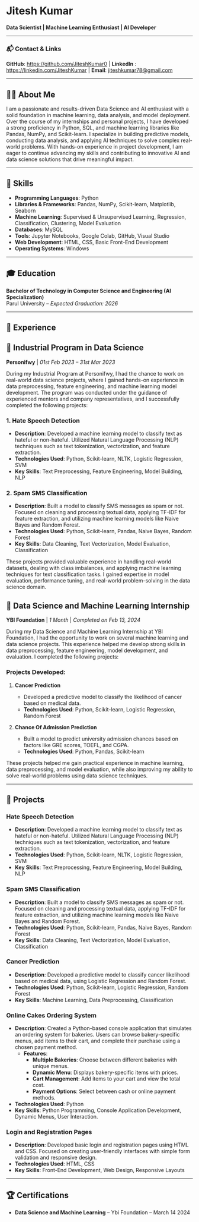 # Jitesh Kumar  
**Data Scientist | Machine Learning Enthusiast | AI Developer**

---

### 📬 Contact & Links
 **GitHub**: https://github.com/JiteshKumar0  | **LinkedIn** : https://linkedin.com/JiteshKumar  | **Email**: jiteshkumar78@gmail.com

---


## 👨‍💻 About Me

I am a passionate and results-driven Data Science and AI enthusiast with a solid foundation in machine learning, data analysis, and model deployment. Over the course of my internships and personal projects, I have developed a strong proficiency in Python, SQL, and machine learning libraries like Pandas, NumPy, and Scikit-learn. I specialize in building predictive models, conducting data analysis, and applying AI techniques to solve complex real-world problems. With hands-on experience in project development, I am eager to continue advancing my skills and contributing to innovative AI and data science solutions that drive meaningful impact.

---

## 💼 Skills

- **Programming Languages**: Python
- **Libraries & Frameworks**: Pandas, NumPy, Scikit-learn, Matplotlib, Seaborn
- **Machine Learning**: Supervised & Unsupervised Learning, Regression, Classification, Clustering, Model Evaluation
- **Databases**: MySQL
- **Tools**: Jupyter Notebooks, Google Colab, GitHub, Visual Studio
- **Web Development**: HTML, CSS, Basic Front-End Development
- **Operating Systems**: Windows

---

## 🎓 Education

**Bachelor of Technology in Computer Science and Engineering (AI Specialization)**  
Parul University – *Expected Graduation: 2026*  


---

## 💼 Experience

## 💼 **Industrial Program in Data Science**
**Personifwy** | *01st Feb 2023 – 31st Mar 2023*

During my Industrial Program at Personifwy, I had the chance to work on real-world data science projects, where I gained hands-on experience in data preprocessing, feature engineering, and machine learning model development. The program was conducted under the guidance of experienced mentors and company representatives, and I successfully completed the following projects:

### 1. **Hate Speech Detection**
- **Description**: Developed a machine learning model to classify text as hateful or non-hateful. Utilized Natural Language Processing (NLP) techniques such as text tokenization, vectorization, and feature extraction.
- **Technologies Used**: Python, Scikit-learn, NLTK, Logistic Regression, SVM
- **Key Skills**: Text Preprocessing, Feature Engineering, Model Building, NLP

### 2. **Spam SMS Classification**
- **Description**: Built a model to classify SMS messages as spam or not. Focused on cleaning and processing textual data, applying TF-IDF for feature extraction, and utilizing machine learning models like Naive Bayes and Random Forest.
- **Technologies Used**: Python, Scikit-learn, Pandas, Naive Bayes, Random Forest
- **Key Skills**: Data Cleaning, Text Vectorization, Model Evaluation, Classification

These projects provided valuable experience in handling real-world datasets, dealing with class imbalances, and applying machine learning techniques for text classification tasks. I gained expertise in model evaluation, performance tuning, and real-world problem-solving in the data science domain.


## 💼 **Data Science and Machine Learning Internship**
**YBI Foundation** | *1 Month* | *Completed on Feb 13, 2024*

During my Data Science and Machine Learning Internship at YBI Foundation, I had the opportunity to work on several machine learning and data science projects. This experience helped me develop strong skills in data preprocessing, feature engineering, model development, and evaluation. I completed the following projects:

### **Projects Developed**:

1. **Cancer Prediction**  
   - Developed a predictive model to classify the likelihood of cancer based on medical data.
   - **Technologies Used**: Python, Scikit-learn, Logistic Regression, Random Forest

2. **Chance Of Admission Prediction**  
   - Built a model to predict university admission chances based on factors like GRE scores, TOEFL, and CGPA.
   - **Technologies Used**: Python, Pandas, Scikit-learn

These projects helped me gain practical experience in machine learning, data preprocessing, and model evaluation, while also improving my ability to solve real-world problems using data science techniques.



---

## 📂 Projects

### **Hate Speech Detection**
- **Description**: Developed a machine learning model to classify text as hateful or non-hateful. Utilized Natural Language Processing (NLP) techniques such as text tokenization, vectorization, and feature extraction.
- **Technologies Used**: Python, Scikit-learn, NLTK, Logistic Regression, SVM
- **Key Skills**: Text Preprocessing, Feature Engineering, Model Building, NLP

### **Spam SMS Classification**
- **Description**: Built a model to classify SMS messages as spam or not. Focused on cleaning and processing textual data, applying TF-IDF for feature extraction, and utilizing machine learning models like Naive Bayes and Random Forest.
- **Technologies Used**: Python, Scikit-learn, Pandas, Naive Bayes, Random Forest
- **Key Skills**: Data Cleaning, Text Vectorization, Model Evaluation, Classification

### **Cancer Prediction**
- **Description**: Developed a predictive model to classify cancer likelihood based on medical data, using Logistic Regression and Random Forest.
- **Technologies Used**: Python, Scikit-learn, Logistic Regression, Random Forest
- **Key Skills**: Machine Learning, Data Preprocessing, Classification

### **Online Cakes Ordering System**
- **Description**: Created a Python-based console application that simulates an ordering system for bakeries. Users can browse bakery-specific menus, add items to their cart, and complete their purchase using a chosen payment method.
  - **Features**:
    - **Multiple Bakeries**: Choose between different bakeries with unique menus.
    - **Dynamic Menu**: Displays bakery-specific items with prices.
    - **Cart Management**: Add items to your cart and view the total cost.
    - **Payment Options**: Select between cash or online payment methods.
- **Technologies Used**: Python
- **Key Skills**: Python Programming, Console Application Development, Dynamic Menus, User Interaction.

### **Login and Registration Pages**
- **Description**: Developed basic login and registration pages using HTML and CSS. Focused on creating user-friendly interfaces with simple form validation and responsive design.
- **Technologies Used**: HTML, CSS
- **Key Skills**: Front-End Development, Web Design, Responsive Layouts


---

## 🏆 Certifications

- **Data Science and Machine Learning** – Ybi Foundation – March 14 2024
  



